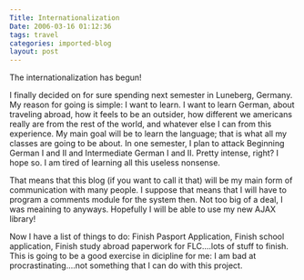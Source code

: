 ```yaml
---
Title: Internationalization
Date: 2006-03-16 01:12:36
tags: travel
categories: imported-blog
layout: post
---
```

The internationalization has begun!

I finally decided on for sure spending next semester in Luneberg, Germany.  My reason for going is simple: I want to learn.  I want to learn German, about traveling abroad, how it feels to be an outsider, how different we americans really are from the rest of the world, and whatever else I can from this experience.  My main goal will be to learn the language; that is what all my classes are going to be about.  In one semester, I plan to attack Beginning German I and II and Intermediate German I and II.  Pretty intense, right?  I hope so.  I am tired of learning all this useless nonsense.

That means that this blog (if you want to call it that) will be my main form of communication with many people.  I suppose that means that I will have to program a comments module for the system then.  Not too big of a deal, I was meaining to anyways.  Hopefully I will be able to use my new AJAX library!

Now I have a list of things to do:  Finish Pasport Application, Finish school application, Finish study abroad paperwork for FLC....lots of stuff to finish.  This is going to be a good exercise in dicipline for me: I am bad at procrastinating....not something that I can do with this project.
